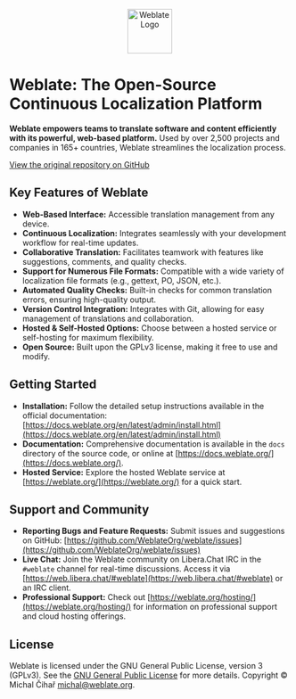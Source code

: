 <p align="center">
  <a href="https://weblate.org/">
    <img src="https://s.weblate.org/cdn/Logo-Darktext-borders.png" alt="Weblate Logo" height="80">
  </a>
</p>

# Weblate: The Open-Source Continuous Localization Platform

**Weblate empowers teams to translate software and content efficiently with its powerful, web-based platform.**  Used by over 2,500 projects and companies in 165+ countries, Weblate streamlines the localization process.

[View the original repository on GitHub](https://github.com/WeblateOrg/weblate)

## Key Features of Weblate

*   **Web-Based Interface:** Accessible translation management from any device.
*   **Continuous Localization:** Integrates seamlessly with your development workflow for real-time updates.
*   **Collaborative Translation:**  Facilitates teamwork with features like suggestions, comments, and quality checks.
*   **Support for Numerous File Formats:**  Compatible with a wide variety of localization file formats (e.g., gettext, PO, JSON, etc.).
*   **Automated Quality Checks:** Built-in checks for common translation errors, ensuring high-quality output.
*   **Version Control Integration:** Integrates with Git, allowing for easy management of translations and collaboration.
*   **Hosted & Self-Hosted Options:** Choose between a hosted service or self-hosting for maximum flexibility.
*   **Open Source:** Built upon the GPLv3 license, making it free to use and modify.

## Getting Started

*   **Installation:**  Follow the detailed setup instructions available in the official documentation: [https://docs.weblate.org/en/latest/admin/install.html](https://docs.weblate.org/en/latest/admin/install.html)
*   **Documentation:** Comprehensive documentation is available in the `docs` directory of the source code, or online at [https://docs.weblate.org/](https://docs.weblate.org/).
*   **Hosted Service:** Explore the hosted Weblate service at [https://weblate.org/](https://weblate.org/) for a quick start.

## Support and Community

*   **Reporting Bugs and Feature Requests:**  Submit issues and suggestions on GitHub: [https://github.com/WeblateOrg/weblate/issues](https://github.com/WeblateOrg/weblate/issues)
*   **Live Chat:** Join the Weblate community on Libera.Chat IRC in the `#weblate` channel for real-time discussions. Access it via [https://web.libera.chat/#weblate](https://web.libera.chat/#weblate) or an IRC client.
*   **Professional Support:** Check out [https://weblate.org/hosting/](https://weblate.org/hosting/) for information on professional support and cloud hosting offerings.

## License

Weblate is licensed under the GNU General Public License, version 3 (GPLv3). See the [GNU General Public License](https://www.gnu.org/licenses/gpl-3.0.html) for more details. Copyright © Michal Čihař michal@weblate.org.